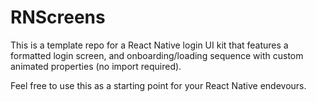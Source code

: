 # RNScreens
This is a template repo for a React Native login UI kit that features a formatted login screen, and onboarding/loading sequence with custom animated properties (no import required).

Feel free to use this as a starting point for your React Native endevours. 

